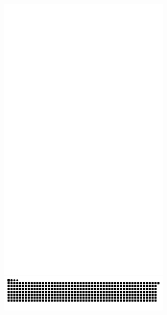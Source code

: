 <div align="center">
  <img src="/github-metrics.svg" alt="Metrics" />
  <img src="https://raw.githubusercontent.com/lucolvin/lucolvin/output/snake-dark.svg" alt="Snake animation" />
</div>
